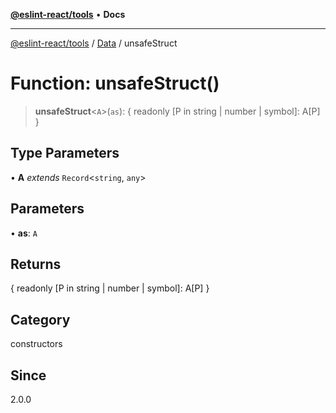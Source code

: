 [**@eslint-react/tools**](../../../README.md) • **Docs**

***

[@eslint-react/tools](../../../README.md) / [Data](../README.md) / unsafeStruct

# Function: unsafeStruct()

> **unsafeStruct**\<`A`\>(`as`): \{ readonly \[P in string \| number \| symbol\]: A\[P\] \}

## Type Parameters

• **A** *extends* `Record`\<`string`, `any`\>

## Parameters

• **as**: `A`

## Returns

\{ readonly \[P in string \| number \| symbol\]: A\[P\] \}

## Category

constructors

## Since

2.0.0
